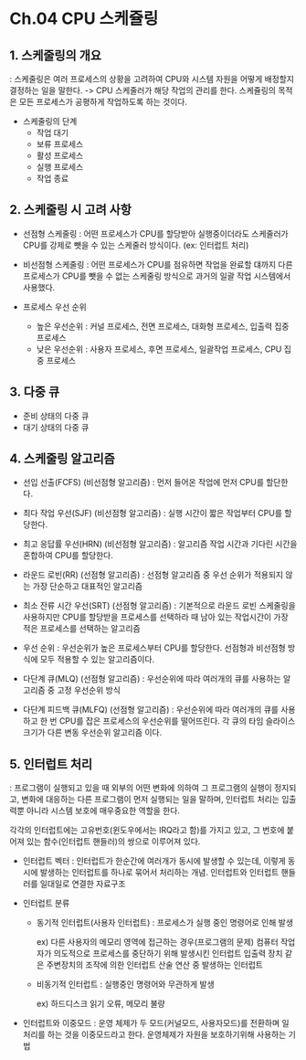 # Ch.04 CPU 스케쥴링

## 1. 스케줄링의 개요

: 스케줄링은 여러 프로세스의 상황을 고려하여 CPU와 시스템 자원을 어떻게 배정할지 결정하는 일을 말한다. -> CPU 스케줄러가 해당 작업의 관리를 한다.
스케쥴링의 목적은 모든 프로세스가 공평하게 작업하도록 하는 것이다.

- 스케줄링의 단계
  - 작업 대기
  - 보류 프로세스
  - 활성 프로세스
  - 실행 프로세스
  - 작업 종료

## 2. 스케줄링 시 고려 사항

- 선점형 스케줄링
  : 어떤 프로세스가 CPU를 할당받아 실행중이더라도 스케줄러가 CPU를 강제로 뺏을 수 있는 스케줄러 방식이다. (ex: 인터럽트 처리)
- 비선점형 스케줄링
  : 어떤 프로세스가 CPU를 점유하면 작업을 완료할 댸까지 다른 프로세스가 CPU를 뺏을 수 없는 스케줄링 방식으로 과거의 일괄 작업 시스템에서 사용했다.

- 프로세스 우선 순위
  - 높은 우선순위
    : 커널 프로세스, 전면 프로세스, 대화형 프로세스, 입출력 집중 프로세스
  - 낮은 우선순위
    : 사용자 프로세스, 후면 프로세스, 일괄작업 프로세스, CPU 집중 프로세스

## 3. 다중 큐

- 준비 상태의 다중 큐
- 대기 상태의 다중 큐

## 4. 스케줄링 알고리즘

- 선입 선출(FCFS) (비선점형 알고리즘)
  : 먼저 들어온 작업에 먼저 CPU를 할단한다.

- 최다 작업 우선(SJF) (비선점형 알고리즘)
  : 실행 시간이 짧은 작업부터 CPU를 할당한다.

- 최고 응답률 우선(HRN) (비선점형 알고리즘)
  : 알고리즘 작업 시간과 기다린 시간을 혼합하여 CPU를 할당한다.

- 라운드 로빈(RR) (선점형 알고리즘)
  : 선점형 알고리즘 중 우선 순위가 적용되지 않는 가장 단순하고 대표적인 알고리즘

- 최소 잔류 시간 우선(SRT) (선점형 알고리즘)
  : 기본적으로 라운드 로빈 스케줄링을 사용하지만 CPU를 할당받을 프로세스를 선택하라 때 남아 있는 작업시간이 가장 적은 프로세스를 선택하는 알고리즘

- 우선 순위
  : 우선순위가 높은 프로세스부터 CPU를 할당한다. 선점형과 비선점형 방식에 모두 적용할 수 있는 알고리즘이다.

- 다단계 큐(MLQ) (선점형 알고리즘)
  : 우선순위에 따라 여러개의 큐를 사용하는 알고리즘 중 고정 우선순위 방식

- 다단계 피드백 큐(MLFQ) (선점형 알고리즘)
  : 우선순위에 따라 여러개의 큐를 사용하고 한 번 CPU를 잡은 프로세스의 우선순위를 떨어뜨린다. 각 큐의 타임 슬라이스 크기가 다른 변동 우선순위 알고리즘 이다.

## 5. 인터럽트 처리

: 프로그램이 실행되고 있을 때 외부의 어떤 변화에 의하여 그 프로그램의 실행이 정지되고, 변화에 대응하는 다른 프로그램이 먼저 실행되는 일을 말하며, 인터럽트 처리는 입출력뿐 아니라 시스템 보호에 매우중요한 역할을 한다. 

각각의 인터럽트에는 고유번호(윈도우에서는 IRQ라고 함)를 가지고 있고, 그 번호에 붙어져 있는 함수(인터럽트 핸들러)의 쌍으로 이루어져 있다.

- 인터럽트 벡터
  : 인터럽트가 한순간에 여러개가 동시에 발생할 수 있는데, 이렇게 동시에 발생하는 인터럽트를 하나로 묶어서 처리하는 개념.
  인터럽트와 인터럽트 핸들러를 일대일로 연결한 자료구조

- 인터럽트 분류
  - 동기적 인터럽트(사용자 인터럽트)
    : 프로세스가 실행 중인 명령어로 인해 발생
    
    ex) 다른 사용자의 메모리 영역에 접근하는 경우(프로그램의 문제)
    컴퓨터 작업자가 의도적으로 프로세스를 중단하기 위해 발생시킨 인터럽트
    입출력 장치 같은 주변장치의 조작에 의한 인터럽트
    산술 연산 중 발생하는 인터럽트
  - 비동기적 인터럽트
    : 실행중인 명령어와 무관하게 발생
    
    ex) 하드디스크 읽기 오류, 메모리 불량
    
- 인터럽트와 이중모드
  : 운영 체제가 두 모드(커널모드, 사용자모드)를 전환하며 일 처리를 하는 것을 이중모드라고 한다.
  운영체제가 자원을 보호하기위해 사용하는 기법
  

